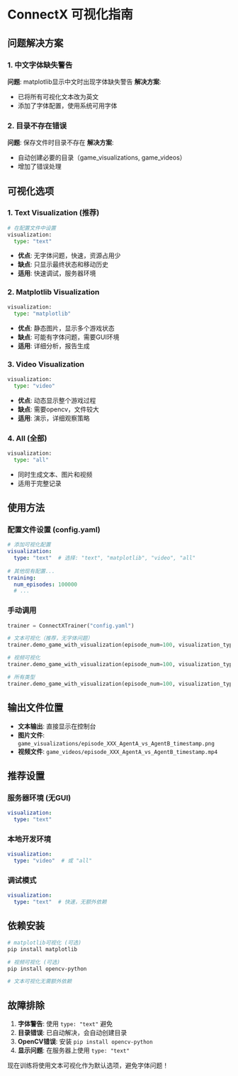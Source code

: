 # ConnectX 可视化指南

## 问题解决方案

### 1. 中文字体缺失警告
**问题**: matplotlib显示中文时出现字体缺失警告
**解决方案**: 
- 已将所有可视化文本改为英文
- 添加了字体配置，使用系统可用字体

### 2. 目录不存在错误  
**问题**: 保存文件时目录不存在
**解决方案**:
- 自动创建必要的目录（game_visualizations, game_videos）
- 增加了错误处理

## 可视化选项

### 1. Text Visualization (推荐)
```python
# 在配置文件中设置
visualization:
  type: "text"
```
- **优点**: 无字体问题，快速，资源占用少
- **缺点**: 只显示最终状态和移动历史
- **适用**: 快速调试，服务器环境

### 2. Matplotlib Visualization  
```python
visualization:
  type: "matplotlib"
```
- **优点**: 静态图片，显示多个游戏状态
- **缺点**: 可能有字体问题，需要GUI环境
- **适用**: 详细分析，报告生成

### 3. Video Visualization
```python
visualization:
  type: "video"
```
- **优点**: 动态显示整个游戏过程
- **缺点**: 需要opencv，文件较大
- **适用**: 演示，详细观察策略

### 4. All (全部)
```python
visualization:
  type: "all"
```
- 同时生成文本、图片和视频
- 适用于完整记录

## 使用方法

### 配置文件设置 (config.yaml)
```yaml
# 添加可视化配置
visualization:
  type: "text"  # 选择: "text", "matplotlib", "video", "all"
  
# 其他现有配置...
training:
  num_episodes: 100000
  # ...
```

### 手动调用
```python
trainer = ConnectXTrainer("config.yaml")

# 文本可视化（推荐，无字体问题）
trainer.demo_game_with_visualization(episode_num=100, visualization_type="text")

# 视频可视化
trainer.demo_game_with_visualization(episode_num=100, visualization_type="video")

# 所有类型
trainer.demo_game_with_visualization(episode_num=100, visualization_type="all")
```

## 输出文件位置

- **文本输出**: 直接显示在控制台
- **图片文件**: `game_visualizations/episode_XXX_AgentA_vs_AgentB_timestamp.png`
- **视频文件**: `game_videos/episode_XXX_AgentA_vs_AgentB_timestamp.mp4`

## 推荐设置

### 服务器环境 (无GUI)
```yaml
visualization:
  type: "text"
```

### 本地开发环境
```yaml
visualization:
  type: "video"  # 或 "all"
```

### 调试模式
```yaml
visualization:
  type: "text"  # 快速，无额外依赖
```

## 依赖安装

```bash
# matplotlib可视化 (可选)
pip install matplotlib

# 视频可视化 (可选)  
pip install opencv-python

# 文本可视化无需额外依赖
```

## 故障排除

1. **字体警告**: 使用 `type: "text"` 避免
2. **目录错误**: 已自动解决，会自动创建目录
3. **OpenCV错误**: 安装 `pip install opencv-python`
4. **显示问题**: 在服务器上使用 `type: "text"`

现在训练将使用文本可视化作为默认选项，避免字体问题！

